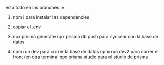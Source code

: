 
esta todo en las branches :v

1. npm i para instalar las dependencies

2. copiar el .env

3. npx prisma generate
   npx prisma db push para syncear con la base de datos

4. npm run dev para correr la base de datos
   npm run dev2 para correr el front (en otra terminal 
   npx prisma studio para el studio de prisma


